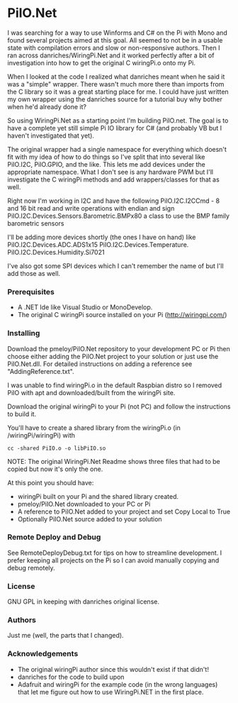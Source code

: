 # PiIO.Net #
I was searching for a way to use Winforms and C# on the Pi with Mono and found several projects aimed at this goal. All seemed to not be in a usable state with compilation errors and slow or non-responsive authors. Then I ran across danriches/WiringPi.Net and it worked perfectly after a bit of investigation into how to get the original C wiringPi.o onto my Pi.

When I looked at the code I realized what danriches meant when he said it was a "simple" wrapper. There wasn't much more there than imports from the C library so it was a great starting place for me. I could have just written my own wrapper using the danriches source for a tutorial buy why bother when he'd already done it?

So using WiringPi.Net as a starting point I'm building PiIO.net. The goal is to have a complete yet still simple Pi IO library for C# (and probably VB but I haven't investigated that yet).

The original wrapper had a single namespace for everything which doesn't fit with my idea of how to do things so I've split that into several like PiIO.I2C, PiIO.GPIO, and the like. This lets me add devices under the appropriate namespace. What I don't see is any hardware PWM but I'll investigate the C wiringPi methods and add wrappers/classes for that as well.

Right now I'm working in I2C and have the following
PiIO.I2C.I2CCmd - 8 and 16 bit read and write operations with endian and sign
PiIO.I2C.Devices.Sensors.Barometric.BMPx80 a class to use the BMP family barometric sensors

I'll be adding more devices shortly (the ones I have on hand) like
PiIO.I2C.Devices.ADC.ADS1x15
PiIO.I2C.Devices.Temperature.
PiIO.I2C.Devices.Humidity.Si7021

I've also got some SPI devices which I can't remember the name of but I'll add those as well.

### Prerequisites ###
- A .NET Ide like Visual Studio or MonoDevelop.
- The original C wiringPi source installed on your Pi (http://wiringpi.com/)

### Installing ###
Download the pmeloy/PiIO.Net repository to your development PC or Pi then choose either
adding the PiIO.Net project to your solution or just use the PiIO.Net.dll. For detailed
instructions on adding a reference see "AddingReference.txt".

I was unable to find wiringPi.o in the default Raspbian distro so I removed PiIO with apt and
downloaded/built from the wiringPi site.

Download the original wiringPi to your Pi (not PC) and follow the instructions to build it.

You'll have to create a shared library from the wiringPi.o (in /wiringPi/wiringPi) with
	
	cc -shared PiIO.o -o libPiIO.so

NOTE: The original WiringPi.Net Readme shows three files that had to be copied but now it's only the one.

At this point you should have:
* wiringPi built on your Pi and the shared library created.
* pmeloy/PiIO.Net downloaded to your PC or Pi
* A reference to PiIO.Net added to your project and set Copy Local to True
* Optionally PiIO.Net source added to your solution

### Remote Deploy and Debug ###
See RemoteDeployDebug.txt for tips on how to streamline development. I prefer keeping all projects on
the Pi so I can avoid manually copying and debug remotely.

### License ###
GNU GPL in keeping with danriches original license.

### Authors ###
Just me (well, the parts that I changed).

### Acknowledgements ###
* The original wiringPi author since this wouldn't exist if that didn't!
* danriches for the code to build upon
* Adafruit and wiringPi for the example code (in the wrong languages) that let me figure out how to use WiringPi.NET
	in the first place.
